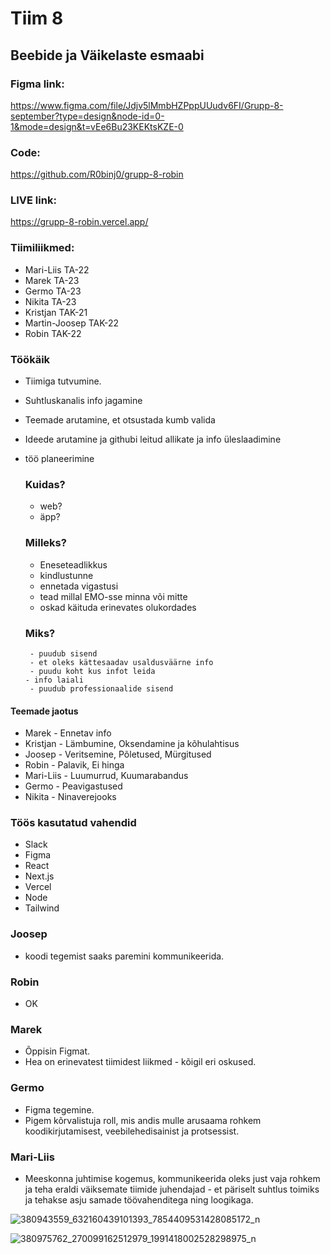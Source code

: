 # Tiim 8 

##  Beebide ja Väikelaste esmaabi

### Figma link: 

https://www.figma.com/file/Jdjv5lMmbHZPppUUudv6FI/Grupp-8-september?type=design&node-id=0-1&mode=design&t=vEe6Bu23KEKtsKZE-0

### Code:

https://github.com/R0binj0/grupp-8-robin

### LIVE link: 

https://grupp-8-robin.vercel.app/

### Tiimiliikmed:

- Mari-Liis TA-22
- Marek     TA-23
- Germo     TA-23
- Nikita    TA-23
- Kristjan   TAK-21
- Martin-Joosep TAK-22
- Robin         TAK-22

### Töökäik
- Tiimiga tutvumine.
- Suhtluskanalis info jagamine
- Teemade arutamine, et otsustada kumb valida
- Ideede arutamine ja githubi leitud allikate ja info üleslaadimine
- töö planeerimine
  
  ### Kuidas?
   - web?
   - äpp?
  ### Milleks?
    - Eneseteadlikkus
    - kindlustunne
    - ennetada vigastusi
    - tead millal EMO-sse minna või mitte
    - oskad käituda erinevates olukordades
  ### Miks?
       - puudub sisend
       - et oleks kättesaadav usaldusväärne info
       - puudu koht kus infot leida
      - info laiali
       - puudub professionaalide sisend
 #### Teemade jaotus
 - Marek - Ennetav info
 - Kristjan - Lämbumine, Oksendamine ja kõhulahtisus
 - Joosep - Veritsemine, Põletused, Mürgitused
 - Robin - Palavik, Ei hinga
 - Mari-Liis - Luumurrud, Kuumarabandus
 - Germo - Peavigastused
 - Nikita - Ninaverejooks

### Töös kasutatud vahendid
 - Slack
 - Figma
 - React
 - Next.js
 - Vercel
 - Node
 - Tailwind

### Joosep 

- koodi tegemist saaks paremini kommunikeerida.

### Robin 

- OK

### Marek 

- Õppisin Figmat.
- Hea on erinevatest tiimidest liikmed - kõigil eri oskused.

### Germo 

- Figma tegemine.
- Pigem kõrvalistuja roll, mis andis mulle arusaama rohkem koodikirjutamisest, veebilehedisainist ja protsessist.

### Mari-Liis 

- Meeskonna juhtimise kogemus, kommunikeerida oleks just vaja rohkem ja teha eraldi väiksemate tiimide juhendajad - et päriselt suhtlus toimiks ja tehakse asju samade töövahenditega ning loogikaga.


![380943559_632160439101393_7854409531428085172_n](https://github.com/R0binj0/grupp-8/assets/144334570/eeca6a4e-3390-4f52-b39f-a835d7acfb51)

![380975762_270099162512979_1991418002528298975_n](https://github.com/R0binj0/grupp-8/assets/144334570/2950397f-decf-4fc7-b97a-20a843eb5827)
